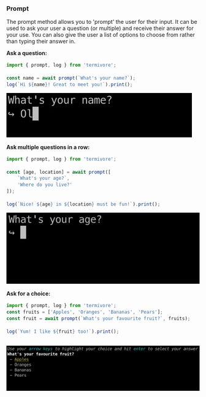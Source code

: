 ### **Prompt**
The prompt method allows you to 'prompt' the user for their input. It can be used to ask your user a question (or multiple) and receive their answer for your use. You can also give the user a list of options to choose from rather than typing their answer in.

**Ask a question:**
```typescript
import { prompt, log } from 'termivore';

const name = await prompt(`What's your name?`);
log(`Hi ${name}! Great to meet you!`).print();
```

![Example of a simple prompt](https://github.com/oliver-richman/termivore/blob/master/assets/prompt-example-1.gif?raw=true)

**Ask multiple questions in a row:**
```typescript
import { prompt, log } from 'termivore';

const [age, location] = await prompt([
	`What's your age?`,
	'Where do you live?'
]);

log(`Nice! ${age} in ${location} must be fun!`).print();
```

![Example of a multi-question prompt](https://github.com/oliver-richman/termivore/blob/master/assets/prompt-example-2.gif?raw=true)

**Ask for a choice:**
```typescript
import { prompt, log } from 'termivore';
const fruits = ['Apples', 'Oranges', 'Bananas', 'Pears'];
const fruit = await prompt(`What's your favourite fruit?`, fruits);

log(`Yum! I like ${fruit} too!`).print();
```

![Example of a question requiring a user's choice](https://github.com/oliver-richman/termivore/blob/master/assets/prompt-example-3.gif?raw=true)
---